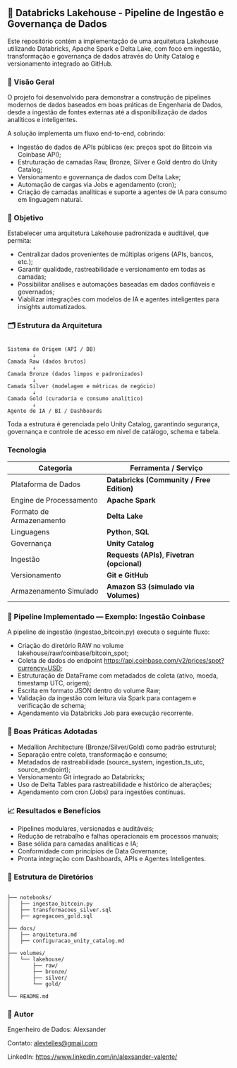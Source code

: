 ## 🧱 Databricks Lakehouse - Pipeline de Ingestão e Governança de Dados

Este repositório contém a implementação de uma arquitetura Lakehouse utilizando Databricks, Apache Spark e Delta Lake, com foco em ingestão, transformação e governança de dados através do Unity Catalog e versionamento integrado ao GitHub.

### 🚀 Visão Geral

O projeto foi desenvolvido para demonstrar a construção de pipelines modernos de dados baseados em boas práticas de Engenharia de Dados, desde a ingestão de fontes externas até a disponibilização de dados analíticos e inteligentes.

A solução implementa um fluxo end-to-end, cobrindo:

- Ingestão de dados de APIs públicas (ex: preços spot do Bitcoin via Coinbase API);
- Estruturação de camadas Raw, Bronze, Silver e Gold dentro do Unity Catalog;
- Versionamento e governança de dados com Delta Lake;
- Automação de cargas via Jobs e agendamento (cron);
- Criação de camadas analíticas e suporte a agentes de IA para consumo em linguagem natural.

### 🎯 Objetivo

Estabelecer uma arquitetura Lakehouse padronizada e auditável, que permita:

- Centralizar dados provenientes de múltiplas origens (APIs, bancos, etc.);
- Garantir qualidade, rastreabilidade e versionamento em todas as camadas;
- Possibilitar análises e automações baseadas em dados confiáveis e governados;
- Viabilizar integrações com modelos de IA e agentes inteligentes para insights automatizados.


### 🗂️ Estrutura da Arquitetura

```

Sistema de Origem (API / DB)
        ↓
Camada Raw (dados brutos)
        ↓
Camada Bronze (dados limpos e padronizados)
        ↓
Camada Silver (modelagem e métricas de negócio)
        ↓
Camada Gold (curadoria e consumo analítico)
        ↓
Agente de IA / BI / Dashboards

```

Toda a estrutura é gerenciada pelo Unity Catalog, garantindo segurança, governança e controle de acesso em nível de catálogo, schema e tabela.

### Tecnologia

| Categoria                | Ferramenta / Serviço                         |
| ------------------------ | -------------------------------------------- |
| Plataforma de Dados      | **Databricks (Community / Free Edition)**    |
| Engine de Processamento  | **Apache Spark**                             |
| Formato de Armazenamento | **Delta Lake**                               |
| Linguagens               | **Python**, **SQL**                          |
| Governança               | **Unity Catalog**                            |
| Ingestão                 | **Requests (APIs)**, **Fivetran (opcional)** |
| Versionamento            | **Git e GitHub**                             |
| Armazenamento Simulado   | **Amazon S3 (simulado via Volumes)**         |


### 🧩 Pipeline Implementado — Exemplo: Ingestão Coinbase

A pipeline de ingestão (ingestao_bitcoin.py) executa o seguinte fluxo:

- Criação do diretório RAW no volume lakehouse/raw/coinbase/bitcoin_spot;
- Coleta de dados do endpoint https://api.coinbase.com/v2/prices/spot?currency=USD;
- Estruturação de DataFrame com metadados de coleta (ativo, moeda, timestamp UTC, origem);
- Escrita em formato JSON dentro do volume Raw;
- Validação da ingestão com leitura via Spark para contagem e verificação de schema;
- Agendamento via Databricks Job para execução recorrente.

### 🧠 Boas Práticas Adotadas

- Medallion Architecture (Bronze/Silver/Gold) como padrão estrutural;
- Separação entre coleta, transformação e consumo;
- Metadados de rastreabilidade (source_system, ingestion_ts_utc, source_endpoint);
- Versionamento Git integrado ao Databricks;
- Uso de Delta Tables para rastreabilidade e histórico de alterações;
- Agendamento com cron (Jobs) para ingestões contínuas.


### 📈 Resultados e Benefícios

- Pipelines modulares, versionadas e auditáveis;
- Redução de retrabalho e falhas operacionais em processos manuais;
- Base sólida para camadas analíticas e IA;
- Conformidade com princípios de Data Governance;
- Pronta integração com Dashboards, APIs e Agentes Inteligentes.

### 📂 Estrutura de Diretórios
```

├── notebooks/
│   ├── ingestao_bitcoin.py
│   ├── transformacoes_silver.sql
│   ├── agregacoes_gold.sql
│
├── docs/
│   ├── arquitetura.md
│   ├── configuracao_unity_catalog.md
│
├── volumes/
│   └── lakehouse/
│       ├── raw/
│       ├── bronze/
│       ├── silver/
│       └── gold/
│
└── README.md

```

### 👤 Autor

Engenheiro de Dados: Alexsander 

Contato: alevtelles@gmail.com

LinkedIn: https://www.linkedin.com/in/alexsander-valente/